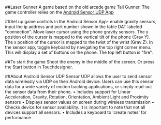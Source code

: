 ##Laser Gunner 
A game based on the old arcade game Tail Gunner. The game controller relies on the [Android Sensor UDP App](https://play.google.com/store/apps/details?id=com.ubccapstone.sensorUDP)

##Set up game controls
In the Android Sensor App- enable gravity sensors, input the ip address and port number shown in the table DAT labeled "connection". Move laser cursor using the phone gravity sensors. The y position of the cursor is mapped to the vertical tilt of the phone (Grav Y). The x position of the cursor is mapped to the twist of the wrist (Grav Z). In the sensor app, toggle keyboard by navigating the top right corner menu. This will display a set of buttons on the phone. The top left button is "fire".

##To start the game
Shoot the enemy in the middle of the screen. Or press the Start button in Touchdesigner.

##About Android Sensor UDP
Sensor UDP allows the user to send sensor data wirelessly via UDP on their Android device. Users can use this sensor data for a wide variety of motion tracking applications, or simply read-out the sensor data from their phone.
• Includes support for Linear Acceleration, Gravity, Rotation, Orientation, Ambient Light and Proximity sensors
• Displays sensor values on screen during wireless transmission
• Checks device for sensor availability. It is important to note that not all devices support all sensors.
• Includes a keyboard to 'create notes' for performance
